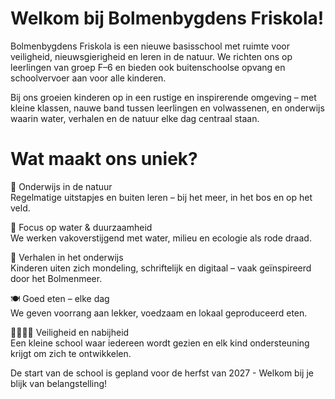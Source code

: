 ---
---

# Welkom bij Bolmenbygdens Friskola!

Bolmenbygdens Friskola is een nieuwe basisschool met ruimte voor veiligheid, nieuwsgierigheid en leren in de natuur. We richten ons op leerlingen van groep F–6 en bieden ook buitenschoolse opvang en schoolvervoer aan voor alle kinderen.

Bij ons groeien kinderen op in een rustige en inspirerende omgeving – met kleine klassen, nauwe band tussen leerlingen en volwassenen, en onderwijs waarin water, verhalen en de natuur elke dag centraal staan.

# Wat maakt ons uniek?
🌿 Onderwijs in de natuur    
    Regelmatige uitstapjes en buiten leren – bij het meer, in het bos en op het veld.

🌊 Focus op water & duurzaamheid    
We werken vakoverstijgend met water, milieu en ecologie als rode draad.

📖 Verhalen in het onderwijs    
Kinderen uiten zich mondeling, schriftelijk en digitaal – vaak geïnspireerd door het Bolmenmeer.

🍽 Goed eten – elke dag    
We geven voorrang aan lekker, voedzaam en lokaal geproduceerd eten.

👨‍👩‍👧‍👦 Veiligheid en nabijheid    
Een kleine school waar iedereen wordt gezien en elk kind ondersteuning krijgt om zich te ontwikkelen.


De start van de school is gepland voor de herfst van 2027 - Welkom bij je blijk van belangstelling!
